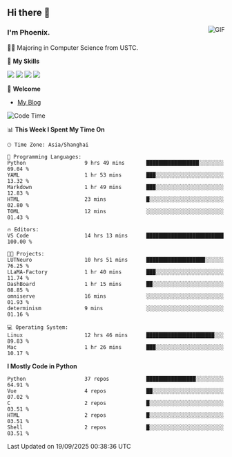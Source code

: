 ## Hi there 👋
<img align="right" alt="GIF" src="https://raw.githubusercontent.com/JoeyBling/JoeyBling/master/pic/pusheencode.gif" />

### I'm Phoenix.

👨‍🎓 Majoring in Computer Science from USTC.

🌟 **My Skills**

![](https://img.shields.io/badge/-Python-3e74a2?style=flat-square&logo=Python&logoColor=fff)
![](https://img.shields.io/badge/-C++-9f62a5?style=flat&logo=cplusplus&logoColor=white)
![](https://img.shields.io/badge/-Linux-185886?style=flat-square&logo=Linux&logoColor=fff)
![](https://img.shields.io/badge/-Rust-ff4136?style=flat-square&logo=Rust&logoColor=fff)

💬 **Welcome**

- [My Blog](https://ysy-phoenix.github.io/)

<!--START_SECTION:waka-->
![Code Time](http://img.shields.io/badge/Code%20Time-1%2C872%20hrs%2054%20mins-blue)

📊 **This Week I Spent My Time On** 

```text
🕑︎ Time Zone: Asia/Shanghai

💬 Programming Languages: 
Python                   9 hrs 49 mins       █████████████████░░░░░░░░   69.04 % 
YAML                     1 hr 53 mins        ███░░░░░░░░░░░░░░░░░░░░░░   13.32 % 
Markdown                 1 hr 49 mins        ███░░░░░░░░░░░░░░░░░░░░░░   12.83 % 
HTML                     23 mins             █░░░░░░░░░░░░░░░░░░░░░░░░   02.80 % 
TOML                     12 mins             ░░░░░░░░░░░░░░░░░░░░░░░░░   01.43 % 

🔥 Editors: 
VS Code                  14 hrs 13 mins      █████████████████████████   100.00 % 

🐱‍💻 Projects: 
LUTNeuro                 10 hrs 51 mins      ███████████████████░░░░░░   76.25 % 
LLaMA-Factory            1 hr 40 mins        ███░░░░░░░░░░░░░░░░░░░░░░   11.74 % 
DashBoard                1 hr 15 mins        ██░░░░░░░░░░░░░░░░░░░░░░░   08.85 % 
omniserve                16 mins             ░░░░░░░░░░░░░░░░░░░░░░░░░   01.93 % 
determinism              9 mins              ░░░░░░░░░░░░░░░░░░░░░░░░░   01.16 % 

💻 Operating System: 
Linux                    12 hrs 46 mins      ██████████████████████░░░   89.83 % 
Mac                      1 hr 26 mins        ███░░░░░░░░░░░░░░░░░░░░░░   10.17 % 
```

**I Mostly Code in Python** 

```text
Python                   37 repos            ████████████████░░░░░░░░░   64.91 % 
Vue                      4 repos             ██░░░░░░░░░░░░░░░░░░░░░░░   07.02 % 
C                        2 repos             █░░░░░░░░░░░░░░░░░░░░░░░░   03.51 % 
HTML                     2 repos             █░░░░░░░░░░░░░░░░░░░░░░░░   03.51 % 
Shell                    2 repos             █░░░░░░░░░░░░░░░░░░░░░░░░   03.51 % 
```




 Last Updated on 19/09/2025 00:38:36 UTC
<!--END_SECTION:waka-->

<!--
**ysy-phoenix/ysy-phoenix** is a ✨ _special_ ✨ repository because its `README.md` (this file) appears on your GitHub profile.

Here are some ideas to get you started:

- 🔭 I’m currently working on ...
- 🌱 I’m currently learning ...
- 👯 I’m looking to collaborate on ...
- 🤔 I’m looking for help with ...
- 💬 Ask me about ...
- 📫 How to reach me: ...
- 😄 Pronouns: ...
- ⚡ Fun fact: ...
-->
